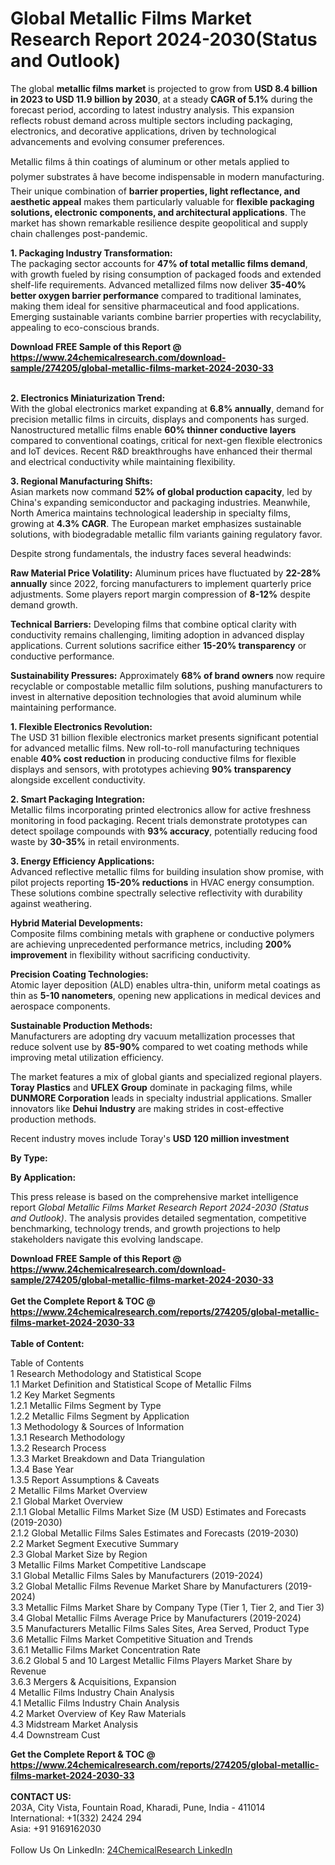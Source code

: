 <h1>Global Metallic Films Market Research Report 2024-2030(Status and Outlook)</h1><p>The global <strong>metallic films market</strong> is projected to grow from <strong>USD 8.4 billion in 2023 to USD 11.9 billion by 2030</strong>, at a steady <strong>CAGR of 5.1%</strong> during the forecast period, according to latest industry analysis. This expansion reflects robust demand across multiple sectors including packaging, electronics, and decorative applications, driven by technological advancements and evolving consumer preferences.</p><p>Metallic films â thin coatings of aluminum or other metals applied to polymer substrates â have become indispensable in modern manufacturing. Their unique combination of <strong>barrier properties, light reflectance, and aesthetic appeal</strong> makes them particularly valuable for <strong>flexible packaging solutions, electronic components, and architectural applications</strong>. The market has shown remarkable resilience despite geopolitical and supply chain challenges post-pandemic.</p><p><strong>1. Packaging Industry Transformation:</strong><br>
The packaging sector accounts for <strong>47% of total metallic films demand</strong>, with growth fueled by rising consumption of packaged foods and extended shelf-life requirements. Advanced metallized films now deliver <strong>35-40% better oxygen barrier performance</strong> compared to traditional laminates, making them ideal for sensitive pharmaceutical and food applications. Emerging sustainable variants combine barrier properties with recyclability, appealing to eco-conscious brands.</p><div><b>Download FREE Sample of this Report @ 
            <a href="https://www.24chemicalresearch.com/download-sample/274205/global-metallic-films-market-2024-2030-33">
            https://www.24chemicalresearch.com/download-sample/274205/global-metallic-films-market-2024-2030-33</a></b></div><br><p><strong>2. Electronics Miniaturization Trend:</strong><br>
With the global electronics market expanding at <strong>6.8% annually</strong>, demand for precision metallic films in circuits, displays and components has surged. Nanostructured metallic films enable <strong>60% thinner conductive layers</strong> compared to conventional coatings, critical for next-gen flexible electronics and IoT devices. Recent R&amp;D breakthroughs have enhanced their thermal and electrical conductivity while maintaining flexibility.</p><p><strong>3. Regional Manufacturing Shifts:</strong><br>
Asian markets now command <strong>52% of global production capacity</strong>, led by China's expanding semiconductor and packaging industries. Meanwhile, North America maintains technological leadership in specialty films, growing at <strong>4.3% CAGR</strong>. The European market emphasizes sustainable solutions, with biodegradable metallic film variants gaining regulatory favor.</p><p>Despite strong fundamentals, the industry faces several headwinds:</p><p><strong>Raw Material Price Volatility:</strong> Aluminum prices have fluctuated by <strong>22-28% annually</strong> since 2022, forcing manufacturers to implement quarterly price adjustments. Some players report margin compression of <strong>8-12%</strong> despite demand growth.</p><p><strong>Technical Barriers:</strong> Developing films that combine optical clarity with conductivity remains challenging, limiting adoption in advanced display applications. Current solutions sacrifice either <strong>15-20% transparency</strong> or conductive performance.</p><p><strong>Sustainability Pressures:</strong> Approximately <strong>68% of brand owners</strong> now require recyclable or compostable metallic film solutions, pushing manufacturers to invest in alternative deposition technologies that avoid aluminum while maintaining performance.</p><p><strong>1. Flexible Electronics Revolution:</strong><br>
The USD 31 billion flexible electronics market presents significant potential for advanced metallic films. New roll-to-roll manufacturing techniques enable <strong>40% cost reduction</strong> in producing conductive films for flexible displays and sensors, with prototypes achieving <strong>90% transparency</strong> alongside excellent conductivity.</p><p><strong>2. Smart Packaging Integration:</strong><br>
Metallic films incorporating printed electronics allow for active freshness monitoring in food packaging. Recent trials demonstrate prototypes can detect spoilage compounds with <strong>93% accuracy</strong>, potentially reducing food waste by <strong>30-35%</strong> in retail environments.</p><p><strong>3. Energy Efficiency Applications:</strong><br>
Advanced reflective metallic films for building insulation show promise, with pilot projects reporting <strong>15-20% reductions</strong> in HVAC energy consumption. These solutions combine spectrally selective reflectivity with durability against weathering.</p><p><strong>Hybrid Material Developments:</strong><br>
    Composite films combining metals with graphene or conductive polymers are achieving unprecedented performance metrics, including <strong>200% improvement</strong> in flexibility without sacrificing conductivity.</p><p><strong>Precision Coating Technologies:</strong><br>
    Atomic layer deposition (ALD) enables ultra-thin, uniform metal coatings as thin as <strong>5-10 nanometers</strong>, opening new applications in medical devices and aerospace components.</p><p><strong>Sustainable Production Methods:</strong><br>
    Manufacturers are adopting dry vacuum metallization processes that reduce solvent use by <strong>85-90%</strong> compared to wet coating methods while improving metal utilization efficiency.</p><p>The market features a mix of global giants and specialized regional players. <strong>Toray Plastics</strong> and <strong>UFLEX Group</strong> dominate in packaging films, while <strong>DUNMORE Corporation</strong> leads in specialty industrial applications. Smaller innovators like <strong>Dehui Industry</strong> are making strides in cost-effective production methods.</p><p>Recent industry moves include Toray's <strong>USD 120 million investment</strong>

</p><p><strong>By Type:</strong></p><p><strong>By Application:</strong></p><p>This press release is based on the comprehensive market intelligence report <em>Global Metallic Films Market Research Report 2024-2030 (Status and Outlook)</em>. The analysis provides detailed segmentation, competitive benchmarking, technology trends, and growth projections to help stakeholders navigate this evolving landscape.</p><div><b>Download FREE Sample of this Report @ 
            <a href="https://www.24chemicalresearch.com/download-sample/274205/global-metallic-films-market-2024-2030-33">
            https://www.24chemicalresearch.com/download-sample/274205/global-metallic-films-market-2024-2030-33</a></b></div><br><div><b>Get the Complete Report & TOC @ 
            <a href="https://www.24chemicalresearch.com/reports/274205/global-metallic-films-market-2024-2030-33">
            https://www.24chemicalresearch.com/reports/274205/global-metallic-films-market-2024-2030-33</a></b></div><br>
            <b>Table of Content:</b><p>Table of Contents<br />
1 Research Methodology and Statistical Scope<br />
1.1 Market Definition and Statistical Scope of Metallic Films<br />
1.2 Key Market Segments<br />
1.2.1 Metallic Films Segment by Type<br />
1.2.2 Metallic Films Segment by Application<br />
1.3 Methodology & Sources of Information<br />
1.3.1 Research Methodology<br />
1.3.2 Research Process<br />
1.3.3 Market Breakdown and Data Triangulation<br />
1.3.4 Base Year<br />
1.3.5 Report Assumptions & Caveats<br />
2 Metallic Films Market Overview<br />
2.1 Global Market Overview<br />
2.1.1 Global Metallic Films Market Size (M USD) Estimates and Forecasts (2019-2030)<br />
2.1.2 Global Metallic Films Sales Estimates and Forecasts (2019-2030)<br />
2.2 Market Segment Executive Summary<br />
2.3 Global Market Size by Region<br />
3 Metallic Films Market Competitive Landscape<br />
3.1 Global Metallic Films Sales by Manufacturers (2019-2024)<br />
3.2 Global Metallic Films Revenue Market Share by Manufacturers (2019-2024)<br />
3.3 Metallic Films Market Share by Company Type (Tier 1, Tier 2, and Tier 3)<br />
3.4 Global Metallic Films Average Price by Manufacturers (2019-2024)<br />
3.5 Manufacturers Metallic Films Sales Sites, Area Served, Product Type<br />
3.6 Metallic Films Market Competitive Situation and Trends<br />
3.6.1 Metallic Films Market Concentration Rate<br />
3.6.2 Global 5 and 10 Largest Metallic Films Players Market Share by Revenue<br />
3.6.3 Mergers & Acquisitions, Expansion<br />
4 Metallic Films Industry Chain Analysis<br />
4.1 Metallic Films Industry Chain Analysis<br />
4.2 Market Overview of Key Raw Materials<br />
4.3 Midstream Market Analysis<br />
4.4 Downstream Cust</p><div><b>Get the Complete Report & TOC @ 
            <a href="https://www.24chemicalresearch.com/reports/274205/global-metallic-films-market-2024-2030-33">
            https://www.24chemicalresearch.com/reports/274205/global-metallic-films-market-2024-2030-33</a></b></div><br><b>CONTACT US:</b><br>
            203A, City Vista, Fountain Road, Kharadi, Pune, India - 411014<br>
            International: +1(332) 2424 294<br>
            Asia: +91 9169162030 <br><br>
            Follow Us On LinkedIn: <a href="https://www.linkedin.com/company/24chemicalresearch/">24ChemicalResearch LinkedIn</a>